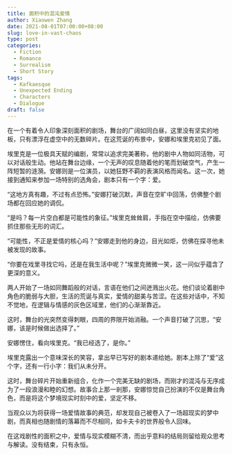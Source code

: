 ```yaml
---
title: 面积中的混沌爱情
author: Xiaowen Zhang
date: 2021-08-01T07:00:00+08:00
slug: love-in-vast-chaos
type: post
categories:
  - Fiction
  - Romance
  - Surrealism
  - Short Story
tags:
  - Kafkaesque
  - Unexpected Ending
  - Characters
  - Dialogue
draft: false
---
```


在一个有着令人印象深刻面积的剧场，舞台的广阔如同白昼，这里没有坚实的地板，只有漂浮在虚空中的无数碎片。在这荒诞的布景中，安娜和埃里克初见了面。

埃里克是一位极具天赋的编剧，常常以追求完美著称，他的剧中人物如同活物，可以对话般生动。他站在舞台边缘，一个无声的叹息随着他的笔而划破空气，产生一阵短暂的涟漪。安娜则是一位演员，以她狂野不羁的表演风格而闻名。这一次，她接到通知来参加一场特别的选角会，剧本只有一个字：爱。

“这地方真有趣，不过有点恐怖。”安娜打破沉默，声音在空旷中回荡，仿佛整个剧场都在回应她的调侃。

“是吗？每一片空白都是可能性的象征。”埃里克耸耸肩，手指在空中描绘，仿佛要抓住那些无形的词汇。

“可能性，不正是爱情的核心吗？”安娜走到他的身边，目光如炬，仿佛在探寻他未被发现的故事。

“你要在戏里寻找它吗，还是在我生活中呢？”埃里克微微一笑，这一问似乎蕴含了更深的意义。

两人开始了一场如同舞蹈般的对话，言语在他们之间迸溅出火花。他们谈论着剧中角色的脆弱与大胆，生活的荒诞与真实，爱情的甜美与苦涩。在这些对话中，不知不觉地，在逻辑与情感的灰色区域里，他们的心渐渐靠近。

这时，舞台的光突然变得刺眼，四周的界限开始消融。一个声音打破了沉思，“安娜，该是时候做出选择了。”

安娜愣住，看向埃里克。“我已经选了，是你。”

埃里克露出一个意味深长的笑容，拿出早已写好的剧本递给她。剧本上除了“爱”这个字，还有一行小字：我们从未分开。

这时，舞台碎片开始重新组合，化作一个完美无缺的剧场，而刚才的混沌与无序成为了一段浪漫和睦的幻想。故事合上那一剎那，安娜惊觉自己扮演的不仅是舞台角色，而是将这个梦境现实时刻中的爱，坚定不移。

当观众以为将获得一场爱情故事的典范，却发现自己被卷入了一场超现实的梦中剧，而真相也随剧情的落幕而不尽相同，如卡夫卡的世界般令人回味。

在这戏剧性的面积之中，爱情与现实模糊不清，而出乎意料的结局则留给观众思考与解读。没有结束，只有永恒。